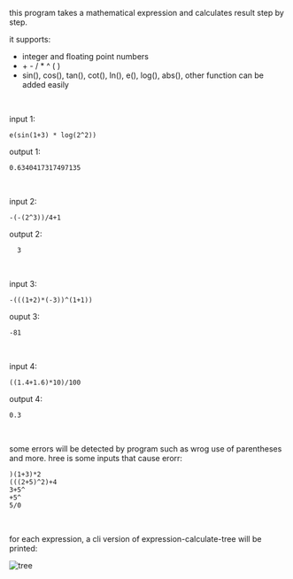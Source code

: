 this program takes a mathematical expression and calculates result step by step.

it supports:
- integer and floating point numbers
- \+ \- / * ^ ( ) 
- sin(), cos(), tan(), cot(), ln(), e(), log(), abs(), other function can be added easily
<br>

input 1:
```
e(sin(1+3) * log(2^2))
```
output 1:
```
0.6340417317497135
```
<br>

input 2:
```
-(-(2^3))/4+1 
```
output 2:
```
  3
```
<br>

input 3:
``` 
-(((1+2)*(-3))^(1+1)) 
```
ouput 3:
```
-81
```
<br>

input 4:
```
((1.4+1.6)*10)/100 
``` 
output 4:
```
0.3
```
<br>

some errors will be detected by program such as wrog use of parentheses and more. hree is some inputs that cause erorr:
```
)(1+3)*2
(((2+5)^2)+4
3+5^
+5^
5/0
```
<br>

for each expression, a cli version of expression-calculate-tree will be printed: 

![tree](https://user-images.githubusercontent.com/70153144/142826292-37bd0066-1964-454f-a66b-fc8a03124bc3.png)




